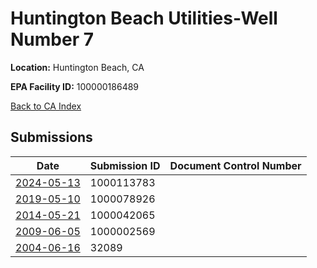 # Huntington Beach Utilities-Well Number 7

**Location:** Huntington Beach, CA

**EPA Facility ID:** 100000186489

[Back to CA Index](../../index.md)

## Submissions

| Date | Submission ID | Document Control Number |
|------|--------------|-------------------------|
| [2024-05-13](submissions/1000113783.md) | 1000113783 |  |
| [2019-05-10](submissions/1000078926.md) | 1000078926 |  |
| [2014-05-21](submissions/1000042065.md) | 1000042065 |  |
| [2009-06-05](submissions/1000002569.md) | 1000002569 |  |
| [2004-06-16](submissions/32089.md) | 32089 |  |
